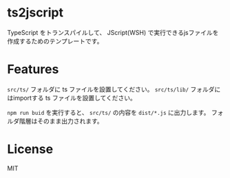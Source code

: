 # ts2jscript

TypeScript をトランスパイルして、 JScript(WSH) で実行できるjsファイルを作成するためのテンプレートです。

# Features

`src/ts/` フォルダに ts ファイルを設置してください。
`src/ts/lib/` フォルダにはimportする ts ファイルを設置してください。

`npm run buid` を実行すると、 `src/ts/` の内容を `dist/*.js` に出力します。
フォルダ階層はそのまま出力されます。

# License

MIT
